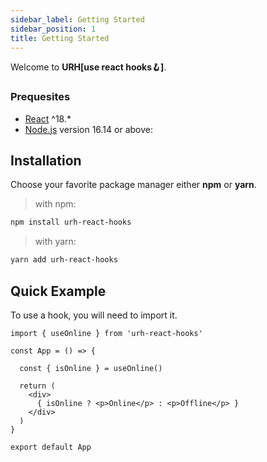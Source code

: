 ```yaml
---
sidebar_label: Getting Started
sidebar_position: 1
title: Getting Started
---
```


Welcome to **URH[use react hooks🪝]**.

### Prequesites

- [React](https://reactjs.org) ^18.*
- [Node.js](https://nodejs.org/en/download/) version 16.14 or above:

## Installation

Choose your favorite package manager either **npm** or **yarn**.

> with npm:

```bash
npm install urh-react-hooks
```

> with yarn:

```bash
yarn add urh-react-hooks
```

## Quick Example

To use a hook, you will need to import it.

```tsx
import { useOnline } from 'urh-react-hooks'

const App = () => {

  const { isOnline } = useOnline()

  return (
    <div>
      { isOnline ? <p>Online</p> : <p>Offline</p> }
    </div>
  )
}

export default App
```
